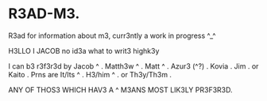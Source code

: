 # R3AD-M3.
R3ad for information about m3, curr3ntly a work in progress ^_^



H3LLO I JACOB no id3a what to writ3 highk3y


I can b3 r3f3r3d by Jacob ^ . Matth3w ^ . Matt ^ . Azur3 (^?) . Kovia . Jim . or Kaito .
Prns are It/Its ^ . H3/him ^ . or Th3y/Th3m .


ANY OF THOS3 WHICH HAV3 A ^ M3ANS MOST LIK3LY PR3F3R3D.
